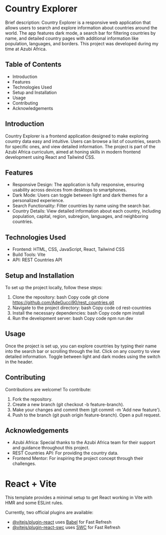 # Country Explorer

Brief description:
Country Explorer is a responsive web application that allows users to search and explore information about countries around the world. The app features dark mode, a search bar for filtering countries by name, and detailed country pages with additional information like population, languages, and borders. This project was developed during my time at Azubi Africa.

## Table of Contents

- Introduction
- Features
- Technologies Used
- Setup and Installation
- Usage
- Contributing
- Acknowledgements

## Introduction

Country Explorer is a frontend application designed to make exploring country data easy and intuitive. Users can browse a list of countries, search for specific ones, and view detailed information. The project is part of the Azubi Africa curriculum, aimed at honing skills in modern frontend development using React and Tailwind CSS.

## Features

- Responsive Design: The application is fully responsive, ensuring usability across devices from desktops to smartphones.
- Dark Mode: Users can toggle between light and dark themes for a personalized experience.
- Search Functionality: Filter countries by name using the search bar.
- Country Details: View detailed information about each country, including population, capital, region, subregion, languages, and neighboring countries.

## Technologies Used

- Frontend: HTML, CSS, JavaScript, React, Tailwind CSS
- Build Tools: Vite
- API: REST Countries API

## Setup and Installation

To set up the project locally, follow these steps:

1. Clone the repository:
   bash
   Copy code
   git clone https://github.com/AdeGucci90/rest_countries.git
2. Navigate to the project directory:
   bash
   Copy code
   cd rest-countries
3. Install the necessary dependencies:
   bash
   Copy code
   npm install
4. Run the development server:
   bash
   Copy code
   npm run dev

## Usage

Once the project is set up, you can explore countries by typing their name into the search bar or scrolling through the list. Click on any country to view detailed information. Toggle between light and dark modes using the switch in the header.

## Contributing

Contributions are welcome! To contribute:

1. Fork the repository.
2. Create a new branch (git checkout -b feature-branch).
3. Make your changes and commit them (git commit -m 'Add new feature').
4. Push to the branch (git push origin feature-branch).
   Open a pull request.

## Acknowledgements

- Azubi Africa: Special thanks to the Azubi Africa team for their support and guidance throughout this project.
- REST Countries API: For providing the country data.
- Frontend Mentor: For inspiring the project concept through their challenges.

# React + Vite

This template provides a minimal setup to get React working in Vite with HMR and some ESLint rules.

Currently, two official plugins are available:

- [@vitejs/plugin-react](https://github.com/vitejs/vite-plugin-react/blob/main/packages/plugin-react/README.md) uses [Babel](https://babeljs.io/) for Fast Refresh
- [@vitejs/plugin-react-swc](https://github.com/vitejs/vite-plugin-react-swc) uses [SWC](https://swc.rs/) for Fast Refresh

